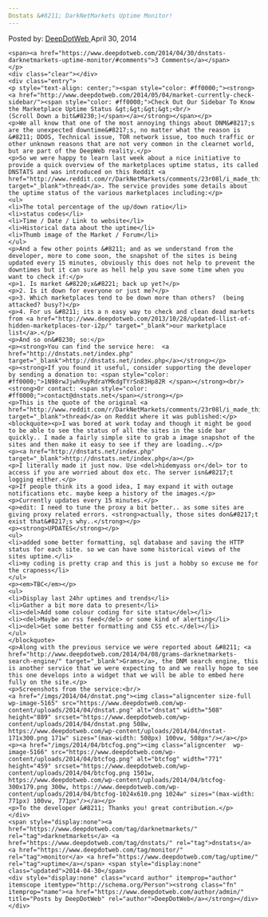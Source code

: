 ```yaml
---
Dnstats &#8211; DarkNetMarkets Uptime Monitor!
---
```

<article class="post-listing post-5160 post type-post status-publish format-standard has-post-thumbnail hentry  tag-darknetmarkets tag-dnstats tag-monitor tag-uptime">
    <div class="post-inner">
        <span>Posted by: <a href="https://www.deepdotweb.com/author/admin/" title="">DeepDotWeb </a></span>
    <span>April 30, 2014</span>
    
    <span><a href="https://www.deepdotweb.com/2014/04/30/dnstats-darknetmarkets-uptime-monitor/#comments">3 Comments</a></span>
    </p>
    <div class="clear"></div>
    <div class="entry">
    <p style="text-align: center;"><span style="color: #ff0000;"><strong><a href="http://www.deepdotweb.com/2014/05/04/market-currently-check-sidebar/"><span style="color: #ff0000;">Check Out Our Sidebar To Know the Marketplace Uptime Status &gt;&gt;&gt;&gt;<br/>
    (Scroll Down a bit&#8230;)</span></a></strong></span></p>
    <p>We all know that one of the most annoying things about DNM&#8217;s are the unexpected downtime&#8217;s, no matter what the reason is &#8211; DDOS, Technical issue, TOR network issue, too much traffic or other unknown reasons that are not very common in the clearnet world, but are part of the DeepWeb reality.</p>
    <p>So we were happy to learn last week about a nice initiative to provide a quick overview of the marketplaces uptime status, its called DNSTATS and was introduced on this Reddit <a href="http://www.reddit.com/r/DarkNetMarkets/comments/23r08l/i_made_this/" target="_blank">thread</a>. The service provides some details about the uptime status of the various marketplaces including:</p>
    <ul>
    <li>The total percentage of the up/down ratio</li>
    <li>status codes</li>
    <li>Time / Date / Link to website</li>
    <li>Historical data about the uptime</li>
    <li>Thumb image of the Market / Forum</li>
    </ul>
    <p>And a few other points &#8211; and as we understand from the developer, more to come soon, the snapshot of the sites is being updated every 15 minutes, obviously this does not help to prevent the downtimes but it can sure as hell help you save some time when you want to check if:</p>
    <p>1. Is market &#8220;x&#8221; back up yet?</p>
    <p>2. Is it down for everyone or just me?</p>
    <p>3. Which marketplaces tend to be down more than others?  (being attacked? busy?)</p>
    <p>4. For us &#8211; its a n easy way to check and clean dead markets from <a href="http://www.deepdotweb.com/2013/10/28/updated-llist-of-hidden-marketplaces-tor-i2p/" target="_blank">our marketplace list</a>.</p>
    <p>And so on&#8230; so:</p>
    <p><strong>You can find the service here:  <a href="http://dnstats.net/index.php" target="_blank">http://dnstats.net/index.php</a></strong></p>
    <p><strong>If you found it useful, consider supporting the developer by sending a donation to: <span style="color: #ff0000;">1N98rwJjwh9uyRdraYMkdgTYrSn83Hp82R </span></strong><br/>
    <strong>Or contact: <span style="color: #ff0000;">contact@dnstats.net</span></strong></p>
    <p>This is the quote of the original <a href="http://www.reddit.com/r/DarkNetMarkets/comments/23r08l/i_made_this/" target="_blank">thread</a> on Reddit where it was published:</p>
    <blockquote><p>I was bored at work today and though it might be good to be able to see the status of all the sites in the side bar quickly.. I made a fairly simple site to grab a image snapshot of the sites and then make it easy to see if they are loading..</p>
    <p><a href="http://dnstats.net/index.php" target="_blank">http://dnstats.net/index.php</a></p>
    <p>I literally made it just now. Use <del>hidemyass or</del> tor to access if you are worried about dox etc. The server isn&#8217;t logging either.</p>
    <p>If people think its a good idea, I may expand it with outage notifications etc. maybe keep a history of the images.</p>
    <p>Currently updates every 15 minutes.</p>
    <p>edit: I need to tune the proxy a bit better.. as some sites are giving proxy related errors. <strong>actually, those sites don&#8217;t exist that&#8217;s why..</strong></p>
    <p><strong>UPDATES</strong></p>
    <ul>
    <li>added some better formatting, sql database and saving the HTTP status for each site. so we can have some historical views of the sites uptime.</li>
    <li>my coding is pretty crap and this is just a hobby so excuse me for the crapness</li>
    </ul>
    <p><em>TBC</em></p>
    <ul>
    <li>Display last 24hr uptimes and trends</li>
    <li>Gather a bit more data to present</li>
    <li><del>Add some colour coding for site statu</del></li>
    <li><del>Maybe an rss feed</del> or some kind of alerting</li>
    <li><del>Get some better formatting and CSS etc.</del></li>
    </ul>
    </blockquote>
    <p>Along with the previous service we were reported about &#8211; <a href="http://www.deepdotweb.com/2014/04/08/grams-darknetmarkets-search-engine/" target="_blank">Grams</a>, the DNM search engine, this is another service that we were expecting to and we really hope to see this one develops into a widget that we will be able to embed here fully on the site.</p>
    <p>Screenshots from the service:<br/>
    <a href="/imgs/2014/04/dnstat.png"><img class="aligncenter size-full wp-image-5165" src="https://www.deepdotweb.com/wp-content/uploads/2014/04/dnstat.png" alt="dnstat" width="508" height="889" srcset="https://www.deepdotweb.com/wp-content/uploads/2014/04/dnstat.png 508w, https://www.deepdotweb.com/wp-content/uploads/2014/04/dnstat-171x300.png 171w" sizes="(max-width: 508px) 100vw, 508px"/></a></p>
    <p><a href="/imgs/2014/04/btcfog.png"><img class="aligncenter  wp-image-5166" src="https://www.deepdotweb.com/wp-content/uploads/2014/04/btcfog.png" alt="btcfog" width="771" height="459" srcset="https://www.deepdotweb.com/wp-content/uploads/2014/04/btcfog.png 1501w, https://www.deepdotweb.com/wp-content/uploads/2014/04/btcfog-300x179.png 300w, https://www.deepdotweb.com/wp-content/uploads/2014/04/btcfog-1024x610.png 1024w" sizes="(max-width: 771px) 100vw, 771px"/></a></p>
    <p>To the developer &#8211; Thanks you! great contribution.</p>
    </div>
    <span style="display:none"><a href="https://www.deepdotweb.com/tag/darknetmarkets/" rel="tag">darknetmarkets</a> <a href="https://www.deepdotweb.com/tag/dnstats/" rel="tag">dnstats</a> <a href="https://www.deepdotweb.com/tag/monitor/" rel="tag">monitor</a> <a href="https://www.deepdotweb.com/tag/uptime/" rel="tag">uptime</a></span> <span style="display:none" class="updated">2014-04-30</span>
    <div style="display:none" class="vcard author" itemprop="author" itemscope itemtype="http://schema.org/Person"><strong class="fn" itemprop="name"><a href="https://www.deepdotweb.com/author/admin/" title="Posts by DeepDotWeb" rel="author">DeepDotWeb</a></strong></div>
    </div>
</article>

